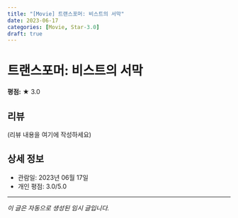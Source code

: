 ```yaml
---
title: "[Movie] 트랜스포머: 비스트의 서막"
date: 2023-06-17
categories: [Movie, Star-3.0]
draft: true
---
```


# 트랜스포머: 비스트의 서막

**평점:** ★ 3.0

## 리뷰

(리뷰 내용을 여기에 작성하세요)

## 상세 정보

- 관람일: 2023년 06월 17일
- 개인 평점: 3.0/5.0

---

*이 글은 자동으로 생성된 임시 글입니다.*
